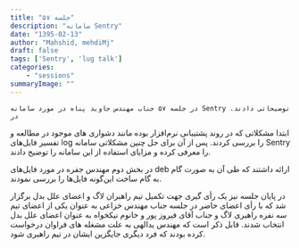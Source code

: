 ```yaml
---
title: "جلسه ۵۷"
description: "سامانه Sentry"
date: "1395-02-13"
author: "Mahshid, mehdiMj"
draft: false
tags: ['Sentry', 'lug talk']
categories:
    - "sessions"
summaryImage: ""
---
```

    در جلسه ۵۷ جناب مهندس جاوید پناه در مورد سامانه Sentry توضیحاتی دادند. در
ابتدا مشکلاتی که در روند پشتیبانی نرم‌افزار بوده مانند دشواری های موجود در
مطالعه و تفسیر فایل‌های log را بررسی کردند. پس از آن برای حل چنین مشکلاتی
سامانه Sentry را معرفی کرده و مزایای استفاده از این سامانه را توضیح دادند.

در بخش دوم مهندس جفره در مورد فایل‌های deb ارائه داشتند که طی آن به صورت گام
به گام ساخت این‌گونه فایل‌ها را بررسی نمودند.

در پایان جلسه نیز یک رأی گیری جهت تکمیل تیم راهبران لاگ و اعضای علل بدل برگزار
شد که با رأی اعضای حاضر در جلسه جناب مهندس خزاعی به عنوان یکی از اعضای تیم سه
نفره راهبری لاگ و جناب آقای فیروز پور و خانوم نیکخواه به عنوان اعضای علل بدل
انتخاب شدند. قابل ذکر است که مهندس یدالهی به علت مشغله های فراوان درخواست کرده
بودند که فرد دیگری جایگزین ایشان در تیم راهبری شود.

